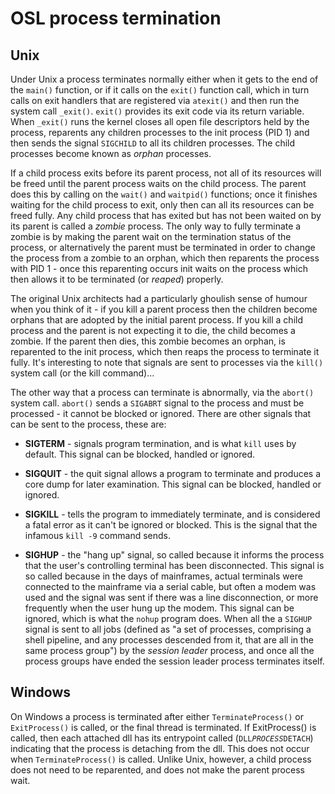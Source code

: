 # OSL process termination

## Unix

Under Unix a process terminates normally either when it gets to the end of the `main()` function, or if it calls on the `exit()` function call, which in turn calls on exit handlers that are registered via `atexit()` and then run the system call `_exit()`. `exit()` provides its exit code via its return variable. When `_exit()` runs the kernel closes all open file descriptors held by the process, reparents any children processes to the init process \(PID 1\) and then sends the signal `SIGCHILD` to all its children processes. The child processes become known as _orphan_ processes.

If a child process exits before its parent process, not all of its resources will be freed until the parent process waits on the child process. The parent does this by calling on the `wait()` and `waitpid()` functions; once it finishes waiting for the child process to exit, only then can all its resources can be freed fully. Any child process that has exited but has not been waited on by its parent is called a _zombie_ process. The only way to fully terminate a zombie is by making the parent wait on the termination status of the process, or alternatively the parent must be terminated in order to change the process from a zombie to an orphan, which then reparents the process with PID 1 - once this reparenting occurs init waits on the process which then allows it to be terminated \(or _reaped_\) properly.

The original Unix architects had a particularly ghoulish sense of humour when you think of it - if you kill a parent process then the children become orphans that are adopted by the initial parent process. If you kill a child process and the parent is not expecting it to die, the child becomes a zombie. If the parent then dies, this zombie becomes an orphan, is reparented to the init process, which then reaps the process to terminate it fully. It's interesting to note that signals are sent to processes via the `kill()` system call \(or the kill command\)...

The other way that a process can terminate is abnormally, via the `abort()` system call. `abort()` sends a `SIGABRT` signal to the process and must be processed - it cannot be blocked or ignored. There are other signals that can be sent to the process, these are:

* **SIGTERM** - signals program termination, and is what `kill` uses by default. This signal can be blocked, handled or ignored.

* **SIGQUIT** - the quit signal allows a program to terminate and produces a core dump for later examination. This signal can be blocked, handled or ignored.

* **SIGKILL** - tells the program to immediately terminate, and is considered a fatal error as it can't be ignored or blocked. This is the signal that the infamous `kill -9` command sends.

* **SIGHUP** - the "hang up" signal, so called because it informs the process that the user's controlling terminal has been disconnected. This signal is so called because in the days of mainframes, actual terminals were connected to the mainframe via a serial cable, but often a modem was used and the signal was sent if there was a line disconnection, or more frequently when the user hung up the modem.  This signal can be ignored, which is what the `nohup` program does. When all the a `SIGHUP` signal is sent to all jobs \(defined as "a set of processes, comprising a shell pipeline, and any processes descended from it, that are all in the same process group"\) by the _session leader_ process, and once all the process groups have ended the session leader process terminates itself.

## Windows

On Windows a process is terminated after either `TerminateProcess()` or `ExitProcess()` is called, or the final thread is terminated. If ExitProcess\(\) is called, then each attached dll has its entrypoint called \(`DLL`_`PROCESS`_`DETACH`\) indicating that the process is detaching from the dll. This does not occur when `TerminateProcess()` is called. Unlike Unix, however, a child process does not need to be reparented, and does not make the parent process wait.  

